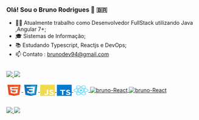### Olá! Sou o Bruno Rodrigues 👋 🇧🇷

- 👨‍💻 Atualmente trabalho como Desenvolvedor FullStack utilizando Java ,Angular 7+;
- 🎓 Sistemas de Informação;
- 📚 Estudando Typescript, Reactjs e DevOps;
- 📫 Contato : brunodev94@gmail.com 

##

 <div style="display: inline_block">
  <a href="https://github.com/nobrurodrigues">
  <img height="180em" src="https://github-readme-stats.vercel.app/api?username=nobrurodrigues&show_icons=true&theme=react&include_all_commits=true&count_private=true"/>
  <img height="160em" src="https://github-readme-stats.vercel.app/api/top-langs/?username=nobrurodrigues&layout=compact&langs_count=7&theme=react"/>
</div>
 
  <div style="display: inline_block"><br>
    <img align="center" alt="bruno-HTML" height="30" width="40" src="https://raw.githubusercontent.com/devicons/devicon/master/icons/html5/html5-original.svg">
    <img align="center" alt="bruno-CSS" height="30" width="40" src="https://raw.githubusercontent.com/devicons/devicon/master/icons/css3/css3-original.svg">
    <img align="center" alt="bruno-Js" height="30" width="40" src="https://raw.githubusercontent.com/devicons/devicon/master/icons/javascript/javascript-plain.svg">
    <img align="center" alt="bruno-Ts" height="30" width="40" src="https://raw.githubusercontent.com/devicons/devicon/master/icons/typescript/typescript-plain.svg">
    <img align="center" alt="bruno-React" height="30" width="40" src="https://raw.githubusercontent.com/devicons/devicon/master/icons/react/react-original.svg">
    <img align="center" alt="bruno-React" height="30" width="40" src="https://icongr.am/devicon/angularjs-original.svg?size=128&color=currentColor">
    <img align="center" alt="bruno-React" height="30" width="40" src="https://icongr.am/devicon/java-original.svg?size=128&color=currentColor">
  </div>
  
  ##
  
  <div> 
  <a href = "mailto:brunodev94@gmail.com"><img src="https://img.shields.io/badge/-Gmail-%23333?style=for-the-badge&logo=gmail&logoColor=white" target="_blank">     </a>
  <a href="linkedin.com/in/bruno-rodrigues-42630b177" target="_blank"><img src="https://img.shields.io/badge/-LinkedIn-%230077B5?style=for-the-badge&logo=linkedin&logoColor=white" target="_blank"></a> 
 
</div>


